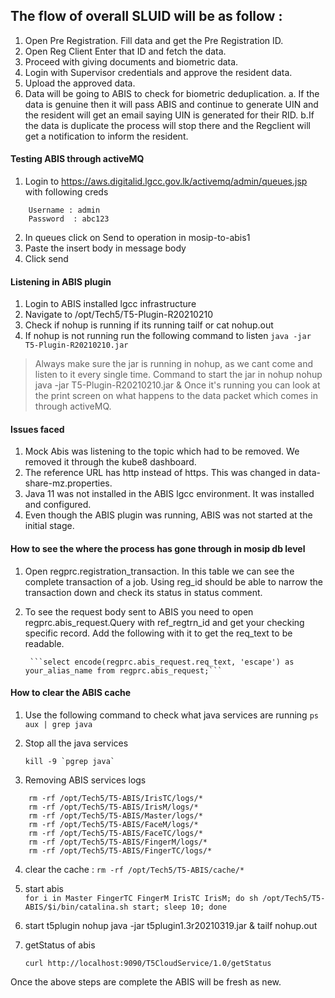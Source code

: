 ## The flow of overall SLUID will be as follow : 

1. Open Pre Registration. Fill data and get the Pre Registration ID.
2. Open Reg Client Enter that ID and fetch the data.
3. Proceed with giving documents and biometric data.
4. Login with Supervisor credentials and approve the resident data.
5. Upload the approved data.
6. Data will be going to ABIS to check for biometric deduplication.
    a. If the data is genuine then it will pass ABIS and continue to generate UIN and the resident will get an email saying UIN is generated for their RID.
    b.If the data is duplicate the process will stop there and the Regclient will get a notification to inform the resident.

#### Testing ABIS through activeMQ

1. Login to https://aws.digitalid.lgcc.gov.lk/activemq/admin/queues.jsp with following creds
```
	Username : admin
	Password  : abc123
```
2. In queues click on Send to operation in mosip-to-abis1
3. Paste the insert body in message body
4. Click send

#### Listening in ABIS plugin

1. Login to ABIS installed lgcc infrastructure
2. Navigate to /opt/Tech5/T5-Plugin-R20210210
3. Check if nohup is running if its running tailf or cat nohup.out
4. If nohup is not running run the following command to listen 
 ```java -jar T5-Plugin-R20210210.jar```
>Always make sure the jar is running in nohup, as we cant come and listen to it every single time. Command to start the jar in nohup
 nohup java -jar T5-Plugin-R20210210.jar &
Once it's running you can look at the print screen on what happens to the data packet which comes in through activeMQ.


#### Issues faced 
1. Mock Abis was listening to the topic which had to be removed. We removed it through the kube8 dashboard.
2. The reference URL has http instead of https. This was changed in  data-share-mz.properties.
3. Java 11 was not installed in the ABIS lgcc environment. It was installed and configured.
4. Even though the ABIS plugin was running, ABIS was not started at the initial stage.


#### How to see the where the process has gone through in mosip db level

1. Open regprc.registration_transaction. In this table we can see the complete transaction of a job. Using reg_id should be able to narrow the transaction down and check its status in status comment.
2. To see the request body sent to ABIS you need to open regprc.abis_request.Query with ref_regtrn_id and get your checking specific record. Add the following with it to get the req_text to be readable.

		```select encode(regprc.abis_request.req_text, 'escape') as your_alias_name from regprc.abis_request;```


#### How to clear the ABIS cache

1. Use the following command to check what java services are running 
        ```ps aux | grep java```
2. Stop all the java services

   ```kill -9 `pgrep java` ```  

3. Removing ABIS services logs
```      
	rm -rf /opt/Tech5/T5-ABIS/IrisTC/logs/*
	rm -rf /opt/Tech5/T5-ABIS/IrisM/logs/*
	rm -rf /opt/Tech5/T5-ABIS/Master/logs/*
	rm -rf /opt/Tech5/T5-ABIS/FaceM/logs/*
	rm -rf /opt/Tech5/T5-ABIS/FaceTC/logs/*
	rm -rf /opt/Tech5/T5-ABIS/FingerM/logs/*
	rm -rf /opt/Tech5/T5-ABIS/FingerTC/logs/*
```	
	
4. clear the cache :
	```rm -rf /opt/Tech5/T5-ABIS/cache/*```
	
5. start abis   
	```for i in Master FingerTC FingerM IrisTC IrisM; do sh /opt/Tech5/T5-ABIS/$i/bin/catalina.sh start; sleep 10; done```	
	
6. start t5plugin
	 nohup java -jar t5plugin1.3r20210319.jar &
	 tailf nohup.out
7. getStatus of abis

	```curl http://localhost:9090/T5CloudService/1.0/getStatus```


Once the above steps are complete the ABIS will be fresh as new.
